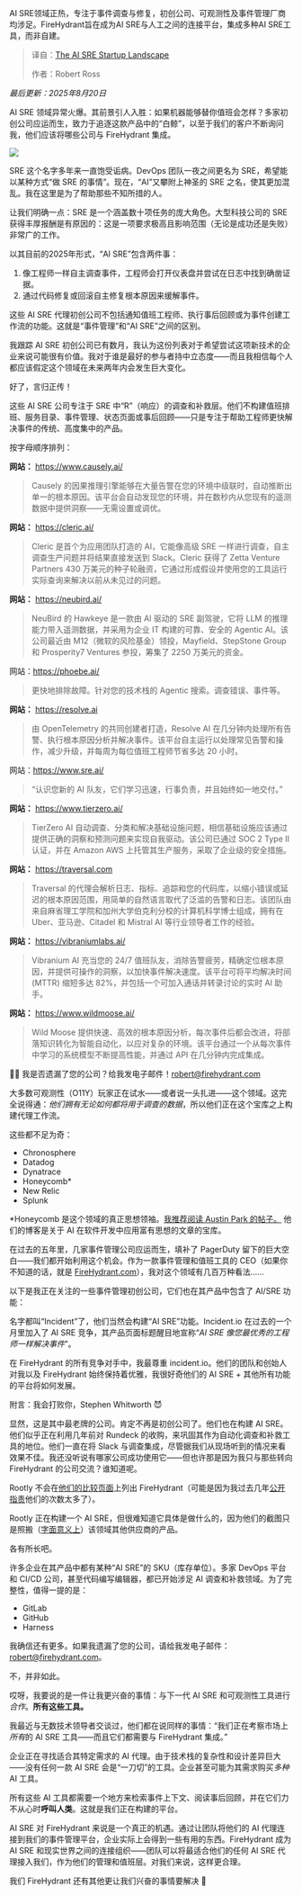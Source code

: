 
<!--
title: AI SRE创业版图
cover: https://substackcdn.com/image/fetch/$s_!L8ke!,w_1200,h_600,c_fill,f_jpg,q_auto:good,fl_progressive:steep,g_auto/https%3A%2F%2Fsubstack-post-media.s3.amazonaws.com%2Fpublic%2Fimages%2F6763c94a-c3d1-4a93-b383-b66af72322d5_1024x1024.png
summary: AI SRE领域正热，专注于事件调查与修复，初创公司、可观测性及事件管理厂商均涉足。FireHydrant旨在成为AI SRE与人工之间的连接平台，集成多种AI SRE工具，而非自建。
-->

AI SRE领域正热，专注于事件调查与修复，初创公司、可观测性及事件管理厂商均涉足。FireHydrant旨在成为AI SRE与人工之间的连接平台，集成多种AI SRE工具，而非自建。

> 译自：[The AI SRE Startup Landscape](https://www.bobbytables.io/p/the-ai-sre-startup-landscape)
> 
> 作者：Robert Ross

*最后更新：2025年8月20日*

AI SRE 领域异常火爆。其前景引人入胜：如果机器能够替你值班会怎样？多家初创公司应运而生，致力于追逐这款产品中的“白鲸”，以至于我们的客户不断询问我，他们应该将哪些公司与 FireHydrant 集成。

[![](https://substackcdn.com/image/fetch/$s_!L8ke!,w_1456,c_limit,f_auto,q_auto:good,fl_progressive:steep/https%3A%2F%2Fsubstack-post-media.s3.amazonaws.com%2Fpublic%2Fimages%2F6763c94a-c3d1-4a93-b383-b66af72322d5_1024x1024.png)](https://substackcdn.com/image/fetch/$s_!L8ke!,f_auto,q_auto:good,fl_progressive:steep/https%3A%2F%2Fsubstack-post-media.s3.amazonaws.com%2Fpublic%2Fimages%2F6763c94a-c3d1-4a93-b383-b66af72322d5_1024x1024.png)

SRE 这个名字多年来一直饱受诟病。DevOps 团队一夜之间更名为 SRE，希望能以某种方式“做 SRE 的事情”。现在，“AI”又攀附上神圣的 SRE 之名，使其更加混乱。我在这里是为了帮助那些不知所措的人。

让我们明确一点：SRE 是一个涵盖数十项任务的庞大角色。大型科技公司的 SRE 获得丰厚报酬是有原因的：这是一项要求极高且影响范围（无论是成功还是失败）非常广的工作。

以其目前的2025年形式，“AI SRE”包含两件事：

1.  像工程师一样自主调查事件，工程师会打开仪表盘并尝试在日志中找到确凿证据。
2.  通过代码修复或回滚自主修复根本原因来缓解事件。

这些 AI SRE 代理初创公司不包括通知值班工程师、执行事后回顾或为事件创建工作流的功能。这就是“事件管理”和“AI SRE”之间的区别。

我跟踪 AI SRE 初创公司已有数月，我认为这份列表对于希望尝试这项新技术的企业来说可能很有价值。我对于谁是最好的参与者持中立态度——而且我相信每个人都应该假定这个领域在未来两年内会发生巨大变化。

好了，言归正传！

这些 AI SRE 公司专注于 SRE 中“R”（响应）的调查和补救层。他们不构建值班排班、服务目录、事件管理、状态页面或事后回顾——只是专注于帮助工程师更快解决事件的传统、高度集中的产品。

按字母顺序排列：

**网站：** <https://www.causely.ai/>

> Causely 的因果推理引擎能够在大量告警在您的环境中级联时，自动推断出单一的根本原因。该平台会自动发现您的环境，并在数秒内从您现有的遥测数据中提供洞察——无需设置或调优。

**网站：** <https://cleric.ai/>

> Cleric 是首个为应用团队打造的 AI，它能像高级 SRE 一样进行调查，自主调查生产问题并将结果直接发送到 Slack。Cleric 获得了 Zetta Venture Partners 430 万美元的种子轮融资，它通过形成假设并使用您的工具运行实际查询来解决以前从未见过的问题。

**网站：** <https://neubird.ai/>

> NeuBird 的 Hawkeye 是一款由 AI 驱动的 SRE 副驾驶，它将 LLM 的推理能力带入遥测数据，并采用为企业 IT 构建的可靠、安全的 Agentic AI。该公司最近由 M12（微软的风险基金）领投，Mayfield、StepStone Group 和 Prosperity7 Ventures 参投，筹集了 2250 万美元的资金。

网站：<https://phoebe.ai/>

> 更快地排除故障。针对您的技术栈的 Agentic 搜索。调查错误、事件等。

**网站：** <https://resolve.ai>

> 由 OpenTelemetry 的共同创建者打造，Resolve AI 在几分钟内处理所有告警、执行根本原因分析并解决事件。该平台自主运行以处理常见告警和操作，减少升级，并每周为每位值班工程师节省多达 20 小时。

网站：<https://www.sre.ai/>

> “认识您新的 AI 队友，它们学习迅速，行事负责，并且始终如一地交付。”

**网站：** <https://www.tierzero.ai/>

> TierZero AI 自动调查、分类和解决基础设施问题，相信基础设施应该通过提供正确的洞察和预测问题来实现自我驱动。该公司已通过 SOC 2 Type II 认证，并在 Amazon AWS 上托管其生产服务，采取了企业级的安全措施。

**网站：** <https://traversal.com>

> Traversal 的代理会解析日志、指标、追踪和您的代码库，以缩小错误或延迟的根本原因范围，用简单的自然语言取代了泛滥的告警和日志。该团队由来自麻省理工学院和加州大学伯克利分校的计算机科学博士组成，拥有在 Uber、亚马逊、Citadel 和 Mistral AI 等行业领导者工作的经验。

**网站：** <https://vibraniumlabs.ai/>

> Vibranium AI 充当您的 24/7 值班队友，消除告警疲劳，精确定位根本原因，并提供可操作的洞察，以加快事件解决速度。该平台可将平均解决时间 (MTTR) 缩短多达 82%，并包括一个可加入通话并转录讨论的实时 AI 助手。

**网站：** <https://www.wildmoose.ai/>

> Wild Moose 提供快速、高效的根本原因分析，每次事件后都会改进，将部落知识转化为智能自动化，以应对复杂的环境。该平台通过一个从每次事件中学习的系统模型不断提高性能，并通过 API 在几分钟内完成集成。

🕵️‍♂️ 我是否遗漏了您的公司？给我发电子邮件！[robert@firehydrant.com](mailto:robert@firehydrant.com)

大多数可观测性（O11Y）玩家正在试水——或者说一头扎进——这个领域。这完全说得通：*他们拥有无论如何都将用于调查的数据*，所以他们正在这个宝库之上构建代理工作流。

这些都不足为奇：

*   Chronosphere
*   Datadog
*   Dynatrace
*   Honeycomb\*
*   New Relic
*   Splunk

\*Honeycomb 是这个领域的真正思想领袖。[我推荐阅读 Austin Park 的帖子。](https://www.honeycomb.io/blog/its-end-observability-as-we-know-it-and-i-feel-fine) 他们的博客是关于 AI 在软件开发中应用富有思想的文章的宝库。

在过去的五年里，几家事件管理公司应运而生，填补了 PagerDuty 留下的巨大空白——我们都开始利用这个机会。作为一款事件管理和值班工具的 CEO（如果你不知道的话，就是 [FireHydrant.com](https://FireHydrant.com)），我对这个领域有几百万种看法……

以下是我正在关注的一些事件管理初创公司，它们也在其产品中包含了 AI/SRE 功能：

名字都叫“Incident”了，他们当然会构建“AI SRE”功能。Incident.io 在过去的一个月里加入了 AI SRE 竞争，其产品页面标题醒目地宣称“*AI SRE 像您最优秀的工程师一样解决事件*”。

在 FireHydrant 的所有竞争对手中，我最尊重 incident.io。他们的团队和创始人对我以及 FireHydrant 始终保持着优雅，我很好奇他们的 AI SRE + 其他所有功能的平台将如何发展。

附言：我会打败你，Stephen Whitworth 😈

显然，这是其中最老牌的公司。肯定不再是初创公司了。他们也在构建 AI SRE。他们似乎正在利用几年前对 Rundeck 的收购，来巩固其作为自动化调查和补救工具的地位。他们一直在将 Slack 与调查集成，尽管据我们从现场听到的情况来看效果不佳。我还没听说有哪家公司成功使用它——但也许那是因为我只与那些转向 FireHydrant 的公司交流？谁知道呢。

Rootly 不会在[他们的比较页面](https://rootly.com/blog/incident-management-alternatives-in-2025)上列出 FireHydrant（可能是因为我过去几年[公开指责](https://x.com/bobbytables/status/1403090735038189573)他们的次数太多了）。

Rootly 正在构建一个 AI SRE，但很难知道它具体是做什么的，因为他们的截图只是照搬（[字面意义上](https://www.linkedin.com/feed/update/urn:li:ugcPost:7348384201429147649?commentUrn=urn%3Ali%3Acomment%3A%28ugcPost%3A7348384201429147649%2C7348389417276858369%29&dashCommentUrn=urn%3Ali%3Afsd_comment%3A%287348389417276858369%2Curn%3Ali%3AugcPost%3A7348384201429147649%29)）该领域其他供应商的产品。

各有所长吧。

许多企业在其产品中都有某种“AI SRE”的 SKU（库存单位）。多家 DevOps 平台和 CI/CD 公司，甚至代码编写编辑器，都已开始涉足 AI 调查和补救领域。为了完整性，值得一提的是：

*   GitLab
*   GitHub
*   Harness

我确信还有更多。如果我遗漏了您的公司，请给我发电子邮件：[robert@firehydrant.com](mailto:robert@firehydrant.com)。

不，并非如此。

哎呀，我要说的是一件让我更兴奋的事情：与下一代 AI SRE 和可观测性工具进行*合作*。**所有这些工具。**

我最近与无数技术领导者交谈过，他们都在说同样的事情：“我们正在考察市场上*所有*的 AI SRE 工具——而且它们都需要与 FireHydrant 集成。”

企业正在寻找适合其特定需求的 AI 代理。由于技术栈的复杂性和设计差异巨大——没有任何一款 AI SRE 会是“一刀切”的工具。企业甚至可能为其需求购买*多种* AI 工具。

所有这些 AI 工具都需要一个地方来检索事件上下文、阅读事后回顾，并在它们力不从心时**呼叫人类**。这就是我们正在构建的平台。

AI SRE 对 FireHydrant 来说是一个真正的机遇。通过让团队将他们的 AI 代理连接到我们的事件管理平台，企业实际上会得到一些有用的东西。FireHydrant 成为 AI SRE 和现实世界之间的连接组织——团队可以将最适合他们的任何 AI SRE 代理接入我们，作为他们的管理和值班层。对我们来说，这样更合理。

我们 FireHydrant 还有其他更让我们兴奋的事情要解决 👀
